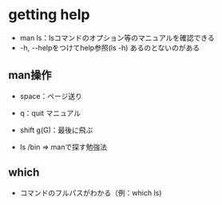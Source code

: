 # getting help

* man ls：lsコマンドのオプション等のマニュアルを確認できる
* -h, --helpをつけてhelp参照(ls -h) あるのとないのがある

## man操作
* space：ページ送り
* q：quit マニュアル
* shift g(G)：最後に飛ぶ

* ls /bin => manで探す勉強法

## which
* コマンドのフルパスがわかる（例：which ls)
